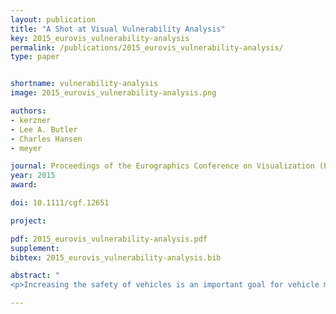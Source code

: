 ```yaml
---
layout: publication
title: "A Shot at Visual Vulnerability Analysis"
key: 2015_eurovis_vulnerability-analysis
permalink: /publications/2015_eurovis_vulnerability-analysis/
type: paper


shortname: vulnerability-analysis
image: 2015_eurovis_vulnerability-analysis.png

authors:
- kerzner
- Lee A. Butler
- Charles Hansen
- meyer

journal: Proceedings of the Eurographics Conference on Visualization (EuroVis ’15)
year: 2015
award:

doi: 10.1111/cgf.12651

project:

pdf: 2015_eurovis_vulnerability-analysis.pdf
supplement:
bibtex: 2015_eurovis_vulnerability-analysis.bib

abstract: "
<p>Increasing the safety of vehicles is an important goal for vehicle manufacturers. These manufacturers often turn to simulations to understand how to improve a vehicle's design as real-world safety tests are expensive and time consuming. Understanding the results of these simulations, however, is challenging due to the complexity of the data, which often includes both spatial and nonspatial data types. In this design study we collaborated with analysts who are trying to understand the vulnerability of military vehicles. From this design study we contribute a problem characterization, data abstraction, and task analysis for vehicle vulnerability analysis, as well as a validated and deployed tool called Shotviewer. Shotviewer links 3D spatial views with abstract 2D views to support a broad range of analysis needs. Furthermore, reflection on our design study process elucidates a strategy of view-design parallelism for creating multiview visualizations, as well as four recommendations for conducting design studies in large organizations with sensitive data.<p>"

---
```

